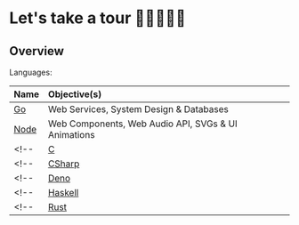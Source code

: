 # Let's take a tour 👨🏿‍💻👋🏿

## Overview

Languages:

|Name|Objective(s)|
|:----|:----|
|[Go](https://github.com/topheruk-go)|Web Services, System Design & Databases|
|[Node](https://github.com/topheruk-node)|Web Components, Web Audio API, SVGs & UI Animations|
<!-- |[C](/organisation/c/.github/profile/README.md)|CMake & Digital Signal Processing| -->
<!-- |[CSharp](/organisation/c-sharp/.github/profile/README.md)|.NET & PowerShell| -->
<!-- |[Deno](/organisation/deno/.github/profile/README.md)|Parsing Data, Web Sockets| -->
<!-- |[Haskell](/organisation/haskell/.github/profile/README.md)|Parsing Data, Data Structures & Algorithms| -->
<!-- |[Rust](/organisation/rust/.github/profile/README.md)|Digital Signal Processing, Web Assembly, Data Structures & Algorithms| -->

<!-- 
- inspiratartion https://github.com/abhisheknaiidu/awesome-github-profile-readme#game-mode-
 -->
